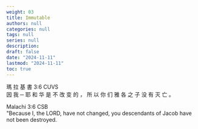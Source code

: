 ```yaml
---
weight: 03
title: Immutable
authors: null
categories: null
tags: null
series: null
description: 
draft: false
date: "2024-11-11"
lastmod: "2024-11-11"
toc: true
---
```


<!--more-->

瑪 拉 基 書 3:6 CUVS  
因 我 ─ 耶 和 华 是 不 改 变 的 ， 所 以 你 们 雅 各 之 子 没 有 灭 亡 。

Malachi 3:6 CSB  
"Because I, the LORD, have not changed, you descendants of Jacob have not been destroyed.